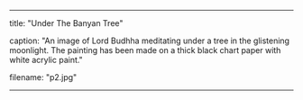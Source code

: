 ---

title: "Under The Banyan Tree" 

caption: "An image of Lord Budhha meditating under a tree in the glistening moonlight. The painting has been made on a thick black chart paper with white acrylic paint."

filename: "p2.jpg"

---